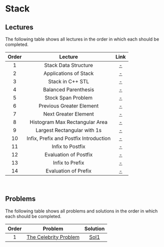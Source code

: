 # Stack

## Lectures

The following table shows all lectures in the order in which each should be completed.

| Order | Lecture | Link |
|:---:|:---:|:---:|
| 1 | Stack Data Structure | [-]() |
| 2 | Applications of Stack | [-]() |
| 3 | Stack in C++ STL | [-]() |
| 4 | Balanced Parenthesis | [-]() |
| 5 | Stock Span Problem | [-]() |
| 6 | Previous Greater Element | [-]() |
| 7 | Next Greater Element | [-]() |
| 8 | Histogram Max Rectangular Area| [-]() |
| 9 | Largest Rectangular with 1s| [-]() |
| 10 | Infix, Prefix and Postfix Introduction| [-]() |
| 11 | Infix to Postfix| [-]() |
| 12 | Evaluation of Postfix| [-]() |
| 13 | Infix to Prefix| [-]() |
| 14 | Evaluation of Prefix| [-]() |

<br>

## Problems

The following table shows all problems and solutions in the order in which each should be completed.

| Order | Problem | Solution |
|:---:|:---:|:---:|
| 1 | [The Celebrity Problem]() | [Sol1]() |